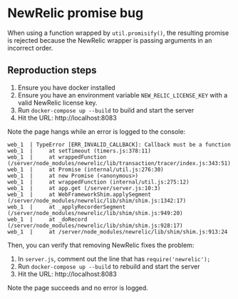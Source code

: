 # NewRelic promise bug

When using a function wrapped by ```util.promisify()```, the resulting promise is rejected because the NewRelic wrapper is passing arguments in an incorrect order.

## Reproduction steps

1. Ensure you have docker installed
2. Ensure you have an environment variable ```NEW_RELIC_LICENSE_KEY``` with a valid NewRelic license key.
3. Run ```docker-compose up --build``` to build and start the server
4. Hit the URL: http://localhost:8083 

Note the page hangs while an error is logged to the console:

```
web_1  | TypeError [ERR_INVALID_CALLBACK]: Callback must be a function
web_1  |     at setTimeout (timers.js:378:11)
web_1  |     at wrappedFunction (/server/node_modules/newrelic/lib/transaction/tracer/index.js:343:51)
web_1  |     at Promise (internal/util.js:276:30)
web_1  |     at new Promise (<anonymous>)
web_1  |     at wrappedFunction (internal/util.js:275:12)
web_1  |     at app.get (/server/server.js:10:3)
web_1  |     at WebFrameworkShim.applySegment (/server/node_modules/newrelic/lib/shim/shim.js:1342:17)
web_1  |     at _applyRecorderSegment (/server/node_modules/newrelic/lib/shim/shim.js:949:20)
web_1  |     at _doRecord (/server/node_modules/newrelic/lib/shim/shim.js:928:17)
web_1  |     at /server/node_modules/newrelic/lib/shim/shim.js:913:24
```

Then, you can verify that removing NewRelic fixes the problem:

1. In ```server.js```, comment out the line that has ```require('newrelic');```
3. Run ```docker-compose up --build``` to rebuild and start the server
4. Hit the URL: http://localhost:8083

Note the page succeeds and no error is logged.